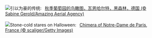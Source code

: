 ![](https://www.bing.com/th?id=OHR.VineyardsBlackForestFall_ZH-CN6767078591_UHD.jpg&w=1000)引以为豪的传统:&nbsp;&ensp;[秋季葡萄园的鸟瞰图，瓦恩哈尔特，黑森林，德国 (© Sabine Gerold/Amazing Aerial Agency)](https://www.bing.com/th?id=OHR.VineyardsBlackForestFall_ZH-CN6767078591_UHD.jpg)
<br><br/>
![](https://www.bing.com/th?id=OHR.GargoyleParis_EN-US4049828558_UHD.jpg&w=1000)Stone-cold stares on Halloween:&nbsp;&ensp;[Chimera of Notre-Dame de Paris, France (© scaliger/Getty Images)](https://www.bing.com/th?id=OHR.GargoyleParis_EN-US4049828558_UHD.jpg)
<br><br/>
